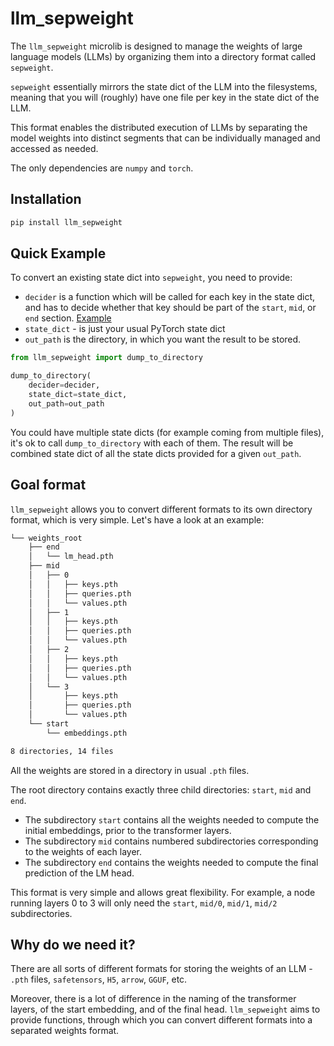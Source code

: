 # llm_sepweight

The `llm_sepweight` microlib is designed to manage the weights of large language models (LLMs) by organizing them into a directory format called `sepweight`.

`sepweight` essentially mirrors the state dict of the LLM into the filesystems, meaning that you will (roughly) have one 
file per key in the state dict of the LLM.

This format enables the distributed execution of LLMs by separating the model weights into distinct segments that can be individually managed and accessed as needed.

The only dependencies are `numpy` and `torch`.

## Installation

```bash
pip install llm_sepweight
```

## Quick Example

To convert an existing state dict into `sepweight`, you need to provide:

* `decider` is a function which will be called for each key in the state dict, and has to decide whether that key should 
be part of the `start`, `mid`, or `end` section. [Example](https://github.com/microlib-org/llm_microlibs/blob/7bf91edcd3d9d4cdbb40187ccbf6c7d0913a956a/llm_falcon_model/src/llm_falcon_model/deciders.py#L4)
* `state_dict` - is just your usual PyTorch state dict
* `out_path` is the directory, in which you want the result to be stored.

```python
from llm_sepweight import dump_to_directory

dump_to_directory(
    decider=decider,
    state_dict=state_dict,
    out_path=out_path
)
```

You could have multiple state dicts (for example coming from multiple files), it's ok to call `dump_to_directory` with 
each of them. The result will be combined state dict of all the state dicts provided for a given `out_path`.

## Goal format

`llm_sepweight` allows you to convert different formats to its own directory format, which is very simple.
Let's have a look at an example:

```bash
└── weights_root
    ├── end
    │   └── lm_head.pth
    ├── mid
    │   ├── 0
    │   │   ├── keys.pth
    │   │   ├── queries.pth
    │   │   └── values.pth
    │   ├── 1
    │   │   ├── keys.pth
    │   │   ├── queries.pth
    │   │   └── values.pth
    │   ├── 2
    │   │   ├── keys.pth
    │   │   ├── queries.pth
    │   │   └── values.pth
    │   └── 3
    │       ├── keys.pth
    │       ├── queries.pth
    │       └── values.pth
    └── start
        └── embeddings.pth

8 directories, 14 files

```

All the weights are stored in a directory in usual `.pth` files.

The root directory contains exactly three child directories: `start`, `mid` and `end`.
* The subdirectory `start` contains all the weights needed to compute the initial embeddings, prior to the transformer layers.
* The subdirectory `mid` contains numbered subdirectories corresponding to the weights of each layer.
* The subdirectory `end` contains the weights needed to compute the final prediction of the LM head.

This format is very simple and allows great flexibility. For example, a node running layers 0 to 3 will only need the 
`start`, `mid/0`, `mid/1`, `mid/2` subdirectories.


## Why do we need it?

There are all sorts of different formats for storing the weights of an LLM - `.pth` files, `safetensors`, `H5`,
`arrow`, `GGUF`, etc.  

Moreover, there is a lot of difference in the naming of the transformer layers, of the start embedding, and of the final head.
`llm_sepweight` aims to provide functions, through which you can convert different formats into a separated weights format.

